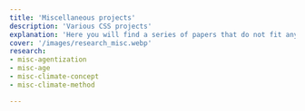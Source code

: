 ```yaml
---
title: 'Miscellaneous projects'
description: 'Various CSS projects'
explanation: 'Here you will find a series of papers that do not fit any other research areas. With time, I may place some of this work into its own category as it develops further.'
cover: '/images/research_misc.webp'
research:
- misc-agentization
- misc-age
- misc-climate-concept
- misc-climate-method

---
```

